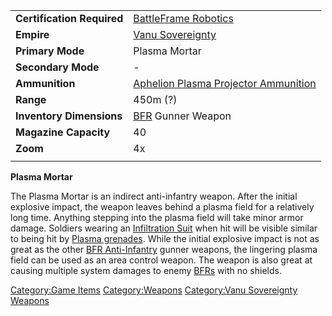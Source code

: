 |                            |                                                                                          |
| -------------------------- | ---------------------------------------------------------------------------------------- |
| **Certification Required** | [BattleFrame Robotics](/BattleFrame_Robotics "wikilink")                                 |
| **Empire**                 | [Vanu Sovereignty](/Vanu_Sovereignty "wikilink")                                         |
| **Primary Mode**           | Plasma Mortar                                                                            |
| **Secondary Mode**         | \-                                                                                       |
| **Ammunition**             | [Aphelion Plasma Projector Ammunition](/Aphelion_Plasma_Projector_Ammunition "wikilink") |
| **Range**                  | 450m (?)                                                                                 |
| **Inventory Dimensions**   | [BFR](/BFR "wikilink") Gunner Weapon                                                     |
| **Magazine Capacity**      | 40                                                                                       |
| **Zoom**                   | 4x                                                                                       |
|                            |                                                                                          |

**Plasma Mortar**

The Plasma Mortar is an indirect anti-infantry weapon. After the initial
explosive impact, the weapon leaves behind a plasma field for a
relatively long time. Anything stepping into the plasma field will take
minor armor damage. Soldiers wearing an [Infiltration
Suit](/Infiltration_Suit "wikilink") when hit will be visible similar to
being hit by [Plasma grenades](/Plasma_grenade "wikilink"). While the
initial explosive impact is not as great as the other [BFR
Anti-Infantry](/BFR_Anti-Infantry "wikilink") gunner weapons, the
lingering plasma field can be used as an area control weapon. The weapon
is also great at causing multiple system damages to enemy
[BFRs](/BFR "wikilink") with no shields.

[Category:Game Items](/Category:Game_Items "wikilink")
[Category:Weapons](/Category:Weapons "wikilink") [Category:Vanu
Sovereignty Weapons](/Category:Vanu_Sovereignty_Weapons "wikilink")
